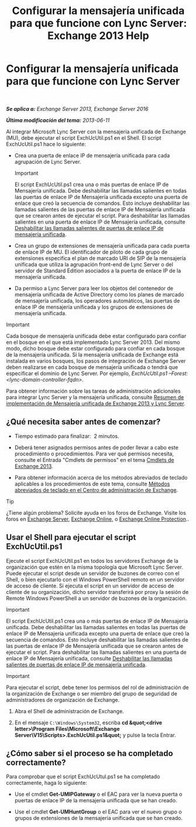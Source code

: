 ﻿---
title: 'Configurar la mensajería unificada para que funcione con Lync Server: Exchange 2013 Help'
TOCTitle: Configurar la mensajería unificada para que funcione con Lync Server
ms:assetid: 29bdddbf-75d5-4c92-988e-c8506ecc7a1c
ms:mtpsurl: https://technet.microsoft.com/es-es/library/JJ966276(v=EXCHG.150)
ms:contentKeyID: 52062012
ms.date: 05/22/2018
mtps_version: v=EXCHG.150
ms.translationtype: MT
---

# Configurar la mensajería unificada para que funcione con Lync Server

 

_**Se aplica a:** Exchange Server 2013, Exchange Server 2016_

_**Última modificación del tema:** 2013-06-11_

Al integrar Microsoft Lync Server con la mensajería unificada de Exchange (MU), debe ejecutar el script ExchUcUtil.ps1 en el Shell. El script ExchUcUtil.ps1 hace lo siguiente:

  - Crea una puerta de enlace IP de mensajería unificada para cada agrupación de Lync Server.
    

    > [!IMPORTANT]
    > El script ExchUcUtil.ps1 crea una o más puertas de enlace IP de Mensajería unificada. Debe deshabilitar las llamadas salientes en todas las puertas de enlace IP de Mensajería unificada excepto una puerta de enlace que creó la secuencia de comandos. Esto incluye deshabilitar las llamadas salientes de las puertas de enlace IP de Mensajería unificada que se crearon antes de ejecutar el script. Para deshabilitar las llamadas salientes en una puerta de enlace IP de Mensajería unificada, consulte <A href="disable-outgoing-calls-on-um-ip-gateways-exchange-2013-help.md">Deshabilitar las llamadas salientes de puertas de enlace IP de mensajería unificada</A>.



  - Crea un grupo de extensiones de mensajería unificada para cada puerta de enlace IP de MU. El identificador de piloto de cada grupo de extensiones especifica el plan de marcado URI de SIP de la mensajería unificada que utiliza la agrupación front-end de Lync Server o del servidor de Standard Edition asociados a la puerta de enlace IP de la mensajería unificada.

  - Da permiso a Lync Server para leer los objetos del contenedor de mensajería unificada de Active Directory como los planes de marcado de mensajería unificada, los operadores automáticos, las puertas de enlace IP de mensajería unificada y los grupos de extensiones de mensajería unificada.


> [!IMPORTANT]
> Cada bosque de mensajería unificada debe estar configurado para confiar en el bosque en el que está implementado Lync Server 2013. Del mismo modo, dicho bosque debe estar configurado para confiar en cada bosque de la mensajería unificada. Si la mensajería unificada de Exchange está instalada en varios bosques, los pasos de integración de Exchange Server deben realizarse en cada bosque de mensajería unificada o tendrá que especificar el dominio de Lync Server. Por ejemplo, <EM>ExchUcUtil.ps1 –Forest:&lt;lync-domain-controller-fqdn&gt;</EM>.



Para obtener información sobre las tareas de administración adicionales para integrar Lync Server y la mensajería unificada, consulte [Resumen de implementación de Mensajería unificada de Exchange 2013 y Lync Server](deploying-exchange-2013-um-and-lync-server-overview-exchange-2013-help.md).

## ¿Qué necesita saber antes de comenzar?

  - Tiempo estimado para finalizar:  2 minutos.

  - Deberá tener asignados permisos antes de poder llevar a cabo este procedimiento o procedimientos. Para ver qué permisos necesita, consulte el Entrada "Cmdlets de permisos" en el tema [Cmdlets de Exchange 2013](https://technet.microsoft.com/es-es/library/bb124413\(v=exchg.150\)).

  - Para obtener información acerca de los métodos abreviados de teclado aplicables a los procedimientos de este tema, consulte [Métodos abreviados de teclado en el Centro de administración de Exchange](keyboard-shortcuts-in-the-exchange-admin-center-exchange-online-protection-help.md).


> [!TIP]
> ¿Tiene algún problema? Solicite ayuda en los foros de Exchange. Visite los foros en <A href="https://go.microsoft.com/fwlink/p/?linkid=60612">Exchange Server</A>, <A href="https://go.microsoft.com/fwlink/p/?linkid=267542">Exchange Online</A>, o <A href="https://go.microsoft.com/fwlink/p/?linkid=285351">Exchange Online Protection</A>..



## Usar el Shell para ejecutar el script ExchUcUtil.ps1

Ejecute el script ExchUcUtil.ps1 en todos los servidores Exchange de la organización que estén en la misma topología que Microsoft Lync Server. Puede ejecutar el script desde un servidor de buzones de correo con el Shell, o bien ejecutarlo con el Windows PowerShell remoto en un servidor de acceso de cliente. Si ejecuta el script en un servidor de acceso de cliente de su organización, dicho servidor transferirá por proxy la sesión de Remote Windows PowerShell a un servidor de buzones de la organización.


> [!IMPORTANT]
> El script ExchUcUtil.ps1 crea una o más puertas de enlace IP de Mensajería unificada. Debe deshabilitar las llamadas salientes en todas las puertas de enlace IP de Mensajería unificada excepto una puerta de enlace que creó la secuencia de comandos. Esto incluye deshabilitar las llamadas salientes de las puertas de enlace IP de Mensajería unificada que se crearon antes de ejecutar el script. Para deshabilitar las llamadas salientes en una puerta de enlace IP de Mensajería unificada, consulte <A href="disable-outgoing-calls-on-um-ip-gateways-exchange-2013-help.md">Deshabilitar las llamadas salientes de puertas de enlace IP de mensajería unificada</A>.




> [!IMPORTANT]
> Para ejecutar el script, debe tener los permisos del rol de administración de la organización de Exchange o ser miembro del grupo de seguridad de administradores de organización de Exchange.



1.  Abra el Shell de administración de Exchange.

2.  En el mensaje `C:\Windows\System32`, escriba **cd \&quot;\<drive letter\>\\Program Files\\Microsoft\\Exchange Server\\V15\\Scripts\>.ExchUcUtil.ps1\&quot;** y pulse la tecla Entrar.

## ¿Cómo saber si el proceso se ha completado correctamente?

Para comprobar que el script ExchUcUtul.ps1 se ha completado correctamente, haga lo siguiente:

  - Use el cmdlet **Get-UMIPGateway** o el EAC para ver la nueva puerta o puertas de enlace IP de la mensajería unificada que se han creado.

  - Use el cmdlet **Get-UMHuntGroup** o el EAC para ver el nuevo grupo o grupos de extensiones de la mensajería unificada que se han creado.

